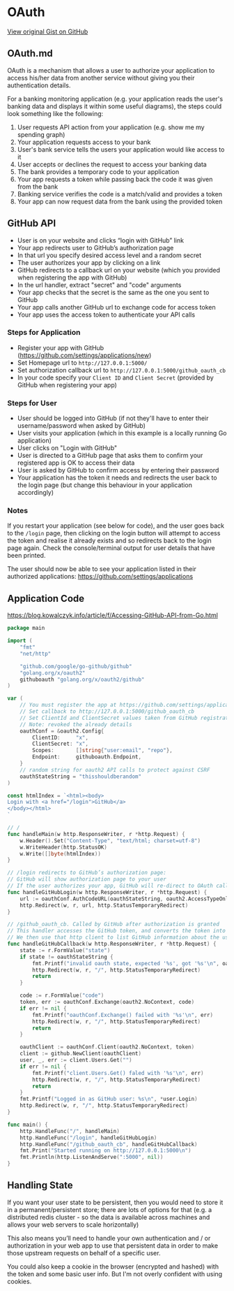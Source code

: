 # OAuth

[View original Gist on GitHub](https://gist.github.com/Integralist/0e277a517fee68153f93)

## OAuth.md

OAuth is a mechanism that allows a user to authorize your application to access his/her data from another service without giving you their authentication details.

For a banking monitoring application (e.g. your application reads the user's banking data and displays it within some useful diagrams), the steps could look something like the following:

1. User requests API action from your application (e.g. show me my spending graph)
2. Your application requests access to your bank
3. User's bank service tells the users your application would like access to it
4. User accepts or declines the request to access your banking data
5. The bank provides a temporary code to your application
6. Your app requests a token while passing back the code it was given from the bank
7. Banking service verifies the code is a match/valid and provides a token
8. Your app can now request data from the bank using the provided token
 
## GitHub API

- User is on your website and clicks “login with GitHub” link
- Your app redirects user to GitHub’s authorization page
- In that url you specify desired access level and a random secret
- The user authorizes your app by clicking on a link
- GitHub redirects to a callback url on your website (which you provided when registering the app with GitHub)
- In the url handler, extract "secret" and "code" arguments
- Your app checks that the secret is the same as the one you sent to GitHub
- Your app calls another GitHub url to exchange code for access token
- Your app uses the access token to authenticate your API calls

### Steps for Application

- Register your app with GitHub (https://github.com/settings/applications/new)
- Set Homepage url to `http://127.0.0.1:5000/`
- Set authorization callback url to `http://127.0.0.1:5000/github_oauth_cb`
- In your code specify your `Client ID` and `Client Secret` (provided by GitHub when registering your app)

### Steps for User

- User should be logged into GitHub (if not they'll have to enter their username/password when asked by GitHub)
- User visits your application (which in this example is a locally running Go application)
- User clicks on "Login with GitHub"
- User is directed to a GitHub page that asks them to confirm your registered app is OK to access their data
- User is asked by GitHub to confirm access by entering their password
- Your application has the token it needs and redirects the user back to the login page (but change this behaviour in your application accordingly)

### Notes

If you restart your application (see below for code), and the user goes back to the `/login` page, then clicking on the login button will attempt to access the token and realise it already exists and so redirects back to the login page again. Check the console/terminal output for user details that have been printed.

The user should now be able to see your application listed in their authorized applications: https://github.com/settings/applications

## Application Code

https://blog.kowalczyk.info/article/f/Accessing-GitHub-API-from-Go.html

```go
package main

import (
	"fmt"
	"net/http"

	"github.com/google/go-github/github"
	"golang.org/x/oauth2"
	githuboauth "golang.org/x/oauth2/github"
)

var (
	// You must register the app at https://github.com/settings/applications
	// Set callback to http://127.0.0.1:5000/github_oauth_cb
	// Set ClientId and ClientSecret values taken from GitHub registration page
	// Note: revoked the already details
	oauthConf = &oauth2.Config{
		ClientID:     "x",
		ClientSecret: "x",
		Scopes:       []string{"user:email", "repo"},
		Endpoint:     githuboauth.Endpoint,
	}
	// random string for oauth2 API calls to protect against CSRF
	oauthStateString = "thisshouldberandom"
)

const htmlIndex = `<html><body>
Login with <a href="/login">GitHub</a>
</body></html>
`

// /
func handleMain(w http.ResponseWriter, r *http.Request) {
	w.Header().Set("Content-Type", "text/html; charset=utf-8")
	w.WriteHeader(http.StatusOK)
	w.Write([]byte(htmlIndex))
}

// /login redirects to GitHub’s authorization page:
// GitHub will show authorization page to your user
// If the user authorizes your app, GitHub will re-direct to OAuth callback
func handleGitHubLogin(w http.ResponseWriter, r *http.Request) {
	url := oauthConf.AuthCodeURL(oauthStateString, oauth2.AccessTypeOnline)
	http.Redirect(w, r, url, http.StatusTemporaryRedirect)
}

// /github_oauth_cb. Called by GitHub after authorization is granted
// This handler accesses the GitHub token, and converts the token into a http client
// We then use that http client to list GitHub information about the user
func handleGitHubCallback(w http.ResponseWriter, r *http.Request) {
	state := r.FormValue("state")
	if state != oauthStateString {
		fmt.Printf("invalid oauth state, expected '%s', got '%s'\n", oauthStateString, state)
		http.Redirect(w, r, "/", http.StatusTemporaryRedirect)
		return
	}

	code := r.FormValue("code")
	token, err := oauthConf.Exchange(oauth2.NoContext, code)
	if err != nil {
		fmt.Printf("oauthConf.Exchange() failed with '%s'\n", err)
		http.Redirect(w, r, "/", http.StatusTemporaryRedirect)
		return
	}

	oauthClient := oauthConf.Client(oauth2.NoContext, token)
	client := github.NewClient(oauthClient)
	user, _, err := client.Users.Get("")
	if err != nil {
		fmt.Printf("client.Users.Get() faled with '%s'\n", err)
		http.Redirect(w, r, "/", http.StatusTemporaryRedirect)
		return
	}
	fmt.Printf("Logged in as GitHub user: %s\n", *user.Login)
	http.Redirect(w, r, "/", http.StatusTemporaryRedirect)
}

func main() {
	http.HandleFunc("/", handleMain)
	http.HandleFunc("/login", handleGitHubLogin)
	http.HandleFunc("/github_oauth_cb", handleGitHubCallback)
	fmt.Print("Started running on http://127.0.0.1:5000\n")
	fmt.Println(http.ListenAndServe(":5000", nil))
}
```

## Handling State

If you want your user state to be persistent, then you would need to store it in a permanent/persistent store; there are lots of options for that (e.g. a distributed redis cluster - so the data is available across machines and allows your web servers to scale horizontally)

This also means you’ll need to handle your own authentication and / or authorization in your web app to use that persistent data in order to make those upstream requests on behalf of a specific user.

You could also keep a cookie in the browser (encrypted and hashed) with the token and some basic user info. But I'm not overly confident with using cookies.

